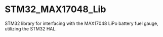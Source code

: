 # STM32_MAX17048_Lib
STM32 library for interfacing with the MAX17048 LiPo battery fuel gauge, utilizing the STM32 HAL.
